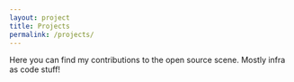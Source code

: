 ```yaml
---
layout: project
title: Projects
permalink: /projects/
---
```


Here you can find my contributions to the open source scene. Mostly infra as code stuff!
